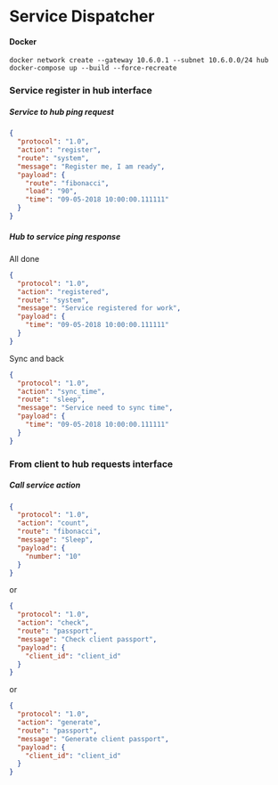 # Service Dispatcher

#### Docker
```console
docker network create --gateway 10.6.0.1 --subnet 10.6.0.0/24 hub
docker-compose up --build --force-recreate
```

### Service register in hub interface

##### Service to hub ping request
```json
{
  "protocol": "1.0",
  "action": "register",
  "route": "system",
  "message": "Register me, I am ready",
  "payload": {
    "route": "fibonacci",
    "load": "90",
    "time": "09-05-2018 10:00:00.111111"
  }
} 

```

##### Hub to service ping response

All done

```json
{
  "protocol": "1.0",
  "action": "registered",
  "route": "system",
  "message": "Service registered for work",
  "payload": {
    "time": "09-05-2018 10:00:00.111111"
  }
}
```
Sync and back

```json
{
  "protocol": "1.0",
  "action": "sync_time",
  "route": "sleep",
  "message": "Service need to sync time",
  "payload": {
    "time": "09-05-2018 10:00:00.111111"
  }
}
```

### From client to hub requests interface

##### Call service action

```json
{
  "protocol": "1.0",
  "action": "count",
  "route": "fibonacci",
  "message": "Sleep",
  "payload": {
    "number": "10"
  }
}
```
or 

```json
{
  "protocol": "1.0",
  "action": "check",
  "route": "passport",
  "message": "Check client passport",
  "payload": {
    "client_id": "client_id"
  }
}
```
or 

```json
{
  "protocol": "1.0",
  "action": "generate",
  "route": "passport",
  "message": "Generate client passport",
  "payload": {
    "client_id": "client_id"
  }
}
```
